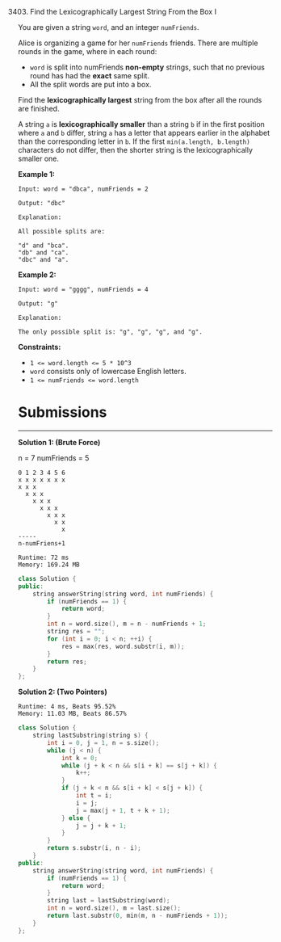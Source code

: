 3403. Find the Lexicographically Largest String From the Box I

You are given a string `word`, and an integer `numFriends`.

Alice is organizing a game for her `numFriends` friends. There are multiple rounds in the game, where in each round:

* `word` is split into numFriends **non-empty** strings, such that no previous round has had the **exact** same split.
* All the split words are put into a box.

Find the **lexicographically largest** string from the box after all the rounds are finished.

A string `a` is **lexicographically smaller** than a string `b` if in the first position where `a` and `b` differ, string `a` has a letter that appears earlier in the alphabet than the corresponding letter in `b`.
If the first `min(a.length, b.length)` characters do not differ, then the shorter string is the lexicographically smaller one.

 

**Example 1:**
```
Input: word = "dbca", numFriends = 2

Output: "dbc"

Explanation: 

All possible splits are:

"d" and "bca".
"db" and "ca".
"dbc" and "a".
```

**Example 2:**
```
Input: word = "gggg", numFriends = 4

Output: "g"

Explanation: 

The only possible split is: "g", "g", "g", and "g".
```
 

**Constraints:**

* `1 <= word.length <= 5 * 10^3`
* `word` consists only of lowercase English letters.
* `1 <= numFriends <= word.length`

# Submissions
---
**Solution 1: (Brute Force)**

n = 7
numFriends = 5

    0 1 2 3 4 5 6
    x x x x x x x
    x x x
      x x x
        x x x
          x x x
            x x x
              x x
                x
    -----
    n-numFriens+1

```
Runtime: 72 ms
Memory: 169.24 MB
```
```c++
class Solution {
public:
    string answerString(string word, int numFriends) {
        if (numFriends == 1) {
            return word;
        }
        int n = word.size(), m = n - numFriends + 1;
        string res = "";
        for (int i = 0; i < n; ++i) {
            res = max(res, word.substr(i, m));
        }
        return res;
    }
};
```

**Solution 2: (Two Pointers)**
```
Runtime: 4 ms, Beats 95.52%
Memory: 11.03 MB, Beats 86.57%
```
```c++
class Solution {
    string lastSubstring(string s) {
        int i = 0, j = 1, n = s.size();
        while (j < n) {
            int k = 0;
            while (j + k < n && s[i + k] == s[j + k]) {
                k++;
            }
            if (j + k < n && s[i + k] < s[j + k]) {
                int t = i;
                i = j;
                j = max(j + 1, t + k + 1);
            } else {
                j = j + k + 1;
            }
        }
        return s.substr(i, n - i);
    }
public:
    string answerString(string word, int numFriends) {
        if (numFriends == 1) {
            return word;
        }
        string last = lastSubstring(word);
        int n = word.size(), m = last.size();
        return last.substr(0, min(m, n - numFriends + 1));
    }
};
```
